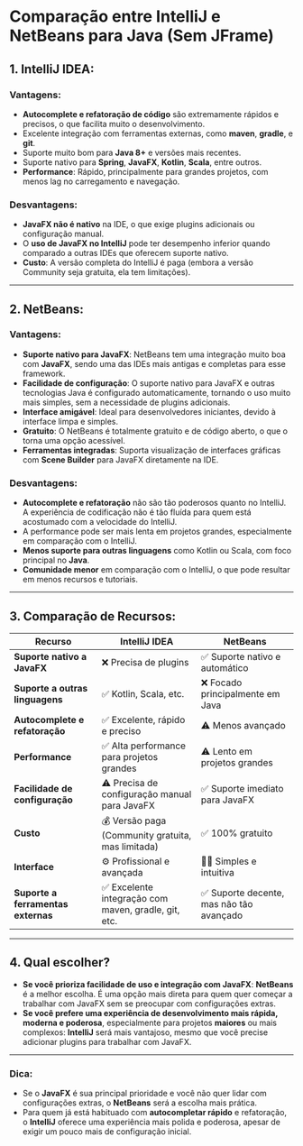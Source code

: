 # Comparação entre IntelliJ e NetBeans para Java (Sem JFrame)

## 1. **IntelliJ IDEA**:
### **Vantagens**:
- **Autocomplete e refatoração de código** são extremamente rápidos e precisos, o que facilita muito o desenvolvimento.
- Excelente integração com ferramentas externas, como **maven**, **gradle**, e **git**.
- Suporte muito bom para **Java 8+** e versões mais recentes.
- Suporte nativo para **Spring**, **JavaFX**, **Kotlin**, **Scala**, entre outros.
- **Performance**: Rápido, principalmente para grandes projetos, com menos lag no carregamento e navegação.


### **Desvantagens**:
- **JavaFX não é nativo** na IDE, o que exige plugins adicionais ou configuração manual.
- O **uso de JavaFX no IntelliJ** pode ter desempenho inferior quando comparado a outras IDEs que oferecem suporte nativo.
- **Custo**: A versão completa do IntelliJ é paga (embora a versão Community seja gratuita, ela tem limitações).

---

## 2. **NetBeans**:
### **Vantagens**:
- **Suporte nativo para JavaFX**: NetBeans tem uma integração muito boa com **JavaFX**, sendo uma das IDEs mais antigas e completas para esse framework.
- **Facilidade de configuração**: O suporte nativo para JavaFX e outras tecnologias Java é configurado automaticamente, tornando o uso muito mais simples, sem a necessidade de plugins adicionais.
- **Interface amigável**: Ideal para desenvolvedores iniciantes, devido à interface limpa e simples.
- **Gratuito**: O NetBeans é totalmente gratuito e de código aberto, o que o torna uma opção acessível.
- **Ferramentas integradas**: Suporta visualização de interfaces gráficas com **Scene Builder** para JavaFX diretamente na IDE.

### **Desvantagens**:
- **Autocomplete e refatoração** não são tão poderosos quanto no IntelliJ. A experiência de codificação não é tão fluída para quem está acostumado com a velocidade do IntelliJ.
- A performance pode ser mais lenta em projetos grandes, especialmente em comparação com o IntelliJ.
- **Menos suporte para outras linguagens** como Kotlin ou Scala, com foco principal no **Java**.
- **Comunidade menor** em comparação com o IntelliJ, o que pode resultar em menos recursos e tutoriais.

---

## 3. **Comparação de Recursos**:

| Recurso                          | **IntelliJ IDEA**               | **NetBeans**                |
|-----------------------------------|---------------------------------|-----------------------------|
| **Suporte nativo a JavaFX**       | ❌ Precisa de plugins           | ✅ Suporte nativo e automático|
| **Suporte a outras linguagens**   | ✅ Kotlin, Scala, etc.           | ❌ Focado principalmente em Java |
| **Autocomplete e refatoração**    | ✅ Excelente, rápido e preciso   | ⚠️ Menos avançado           |
| **Performance**                   | ✅ Alta performance para projetos grandes | ⚠️ Lento em projetos grandes |
| **Facilidade de configuração**    | ⚠️ Precisa de configuração manual para JavaFX | ✅ Suporte imediato para JavaFX |
| **Custo**                          | 💰 Versão paga (Community gratuita, mas limitada) | ✅ 100% gratuito |
| **Interface**                     | ⚙️ Profissional e avançada      | 🧑‍💻 Simples e intuitiva     |
| **Suporte a ferramentas externas**| ✅ Excelente integração com maven, gradle, git, etc. | ✅ Suporte decente, mas não tão avançado |

---

## 4. **Qual escolher?**
- **Se você prioriza facilidade de uso e integração com JavaFX**: **NetBeans** é a melhor escolha. É uma opção mais direta para quem quer começar a trabalhar com JavaFX sem se preocupar com configurações extras.
- **Se você prefere uma experiência de desenvolvimento mais rápida, moderna e poderosa**, especialmente para projetos **maiores** ou mais complexos: **IntelliJ** será mais vantajoso, mesmo que você precise adicionar plugins para trabalhar com JavaFX.

---

### Dica:
- Se o **JavaFX** é sua principal prioridade e você não quer lidar com configurações extras, o **NetBeans** será a escolha mais prática.
- Para quem já está habituado com **autocompletar rápido** e refatoração, o **IntelliJ** oferece uma experiência mais polida e poderosa, apesar de exigir um pouco mais de configuração inicial.

